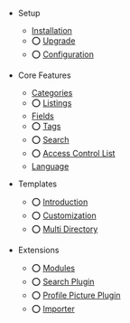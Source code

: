 - Setup
	- [Installation]({{version}}/installation)
	- ⭕️ [Upgrade]({{version}}/upgrade)
	- ⭕️ [Configuration]({{version}}/configuration)

- Core Features
	- ️[Categories]({{version}}/categories)
	- ⭕️ [Listings]({{version}}/listings)
	- [Fields]({{version}}/fields)
	- ⭕️ [Tags]({{version}}/tags)
	- ⭕️ [Search]({{version}}/search)
	- ⭕️ [Access Control List]({{version}}/acl)
	- [Language]({{version}}/language)

- Templates
	- ⭕️ [Introduction]({{version}}/template)
	- ⭕️ [Customization]({{version}}/template-customization)
	- ⭕️ [Multi Directory]({{version}}/multi-directory)

- Extensions

	- ⭕️ [Modules]({{version}}/modules)
	- ⭕️ [Search Plugin]({{version}}/plugin-search)
	- ⭕️ [Profile Picture Plugin]({{version}}/profile-picture)
	- ⭕️ [Importer]({{version}}/importer)
